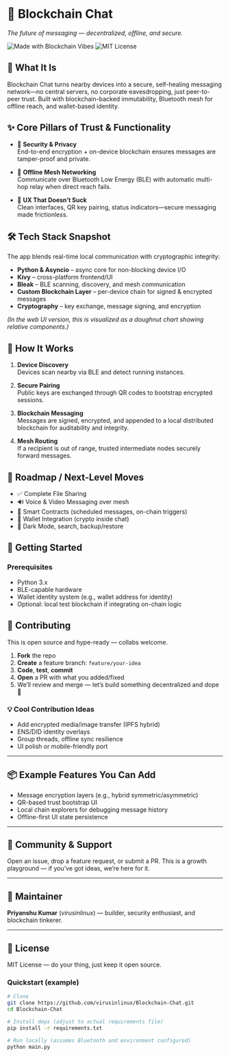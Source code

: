 # 🚀 Blockchain Chat  
*The future of messaging — decentralized, offline, and secure.*  

![Made with Blockchain Vibes](https://img.shields.io/badge/decentralized-🚀-blue) ![MIT License](https://img.shields.io/badge/license-MIT-green)

## 🔮 What It Is  
Blockchain Chat turns nearby devices into a secure, self-healing messaging network—no central servers, no corporate eavesdropping, just peer-to-peer trust. Built with blockchain-backed immutability, Bluetooth mesh for offline reach, and wallet-based identity.

## ✨ Core Pillars of Trust & Functionality

- 🔐 **Security & Privacy**  
  End-to-end encryption + on-device blockchain ensures messages are tamper-proof and private.

- 📱 **Offline Mesh Networking**  
  Communicate over Bluetooth Low Energy (BLE) with automatic multi-hop relay when direct reach fails.

- 🎨 **UX That Doesn’t Suck**  
  Clean interfaces, QR key pairing, status indicators—secure messaging made frictionless.

## 🛠️ Tech Stack Snapshot  
The app blends real-time local communication with cryptographic integrity:

- **Python & Asyncio** – async core for non-blocking device I/O  
- **Kivy** – cross-platform frontend/UI  
- **Bleak** – BLE scanning, discovery, and mesh communication  
- **Custom Blockchain Layer** – per-device chain for signed & encrypted messages  
- **Cryptography** – key exchange, message signing, and encryption  

*(In the web UI version, this is visualized as a doughnut chart showing relative components.)*

## 🧠 How It Works

1. **Device Discovery**  
   Devices scan nearby via BLE and detect running instances.

2. **Secure Pairing**  
   Public keys are exchanged through QR codes to bootstrap encrypted sessions.

3. **Blockchain Messaging**  
   Messages are signed, encrypted, and appended to a local distributed blockchain for auditability and integrity.

4. **Mesh Routing**  
   If a recipient is out of range, trusted intermediate nodes securely forward messages.

## 🚧 Roadmap / Next-Level Moves

- ✅ Complete File Sharing  
- 🔊 Voice & Video Messaging over mesh  
- 🤝 Smart Contracts (scheduled messages, on-chain triggers)  
- 💼 Wallet Integration (crypto inside chat)  
- 🌙 Dark Mode, search, backup/restore  

## 🚀 Getting Started

### Prerequisites
- Python 3.x  
- BLE-capable hardware  
- Wallet identity system (e.g., wallet address for identity)  
- Optional: local test blockchain if integrating on-chain logic

## 🤝 Contributing  
This is open source and hype-ready — collabs welcome.  

1. **Fork** the repo  
2. **Create** a feature branch: `feature/your-idea`  
3. **Code**, **test**, **commit**  
4. **Open** a PR with what you added/fixed  
5. We’ll review and merge — let’s build something decentralized and dope 🚀  

### 💡 Cool Contribution Ideas  
- Add encrypted media/image transfer (IPFS hybrid)  
- ENS/DID identity overlays  
- Group threads, offline sync resilience  
- UI polish or mobile-friendly port  

---

## 📦 Example Features You Can Add  
- Message encryption layers (e.g., hybrid symmetric/asymmetric)  
- QR-based trust bootstrap UI  
- Local chain explorers for debugging message history  
- Offline-first UI state persistence  

---

## 👥 Community & Support  
Open an issue, drop a feature request, or submit a PR. This is a growth playground — if you’ve got ideas, we’re here for it.  

---

## 🧰 Maintainer  
**Priyanshu Kumar** (_virusinlinux_) — builder, security enthusiast, and blockchain tinkerer.  

---

## 📜 License  
MIT License — do your thing, just keep it open source.  


### Quickstart (example)
```bash
# Clone
git clone https://github.com/virusinlinux/Blockchain-Chat.git
cd Blockchain-Chat

# Install deps (adjust to actual requirements file)
pip install -r requirements.txt

# Run locally (assumes Bluetooth and environment configured)
python main.py


